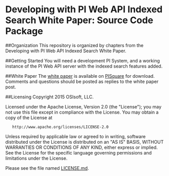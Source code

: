 Developing with PI Web API Indexed Search White Paper: Source Code Package
===

##Organization
This repository is organized by chapters from the Developing with PI Web API Indexed Search White Paper. 

##Getting Started
You will need a development PI System, and a working instance of the PI Web API server with the indexed search features added. 

##White Paper
The [white paper](https://pisquare.osisoft.com/docs/DOC-1991) is available on [PISquare](https://pisquare.osisoft.com) for download. Comments and questions should be posted as replies to the white paper post.

##Licensing
Copyright 2015 OSIsoft, LLC.

   Licensed under the Apache License, Version 2.0 (the "License");
   you may not use this file except in compliance with the License.
   You may obtain a copy of the License at

       http://www.apache.org/licenses/LICENSE-2.0

   Unless required by applicable law or agreed to in writing, software
   distributed under the License is distributed on an "AS IS" BASIS,
   WITHOUT WARRANTIES OR CONDITIONS OF ANY KIND, either express or implied.
   See the License for the specific language governing permissions and
   limitations under the License.
   
Please see the file named [LICENSE.md](LICENSE.md).